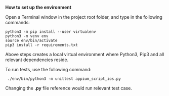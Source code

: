 **How to set up the environment**

Open a Terminal window in the project root folder, and type in the following commands:

```commandline
python3 -m pip install --user virtualenv
python3 -m venv env
source env/bin/activate
pip3 install -r requirements.txt
```

Above steps creates a local virtual environment where Python3, Pip3 and all relevant dependencies reside.

To run tests, use the following command:

```commandline
 ./env/bin/python3 -m unittest appium_script_ios.py
```

Changing the **.py** file reference would run relevant test case.